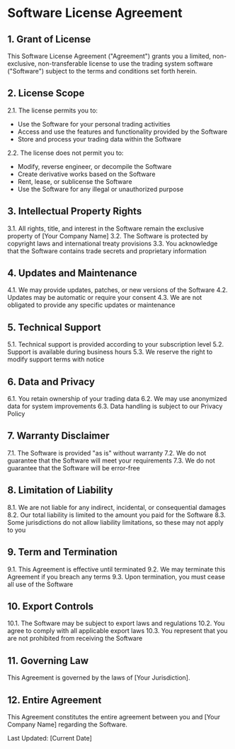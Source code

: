 # Software License Agreement

## 1. Grant of License

This Software License Agreement ("Agreement") grants you a limited, non-exclusive, non-transferable license to use the trading system software ("Software") subject to the terms and conditions set forth herein.

## 2. License Scope

2.1. The license permits you to:
   - Use the Software for your personal trading activities
   - Access and use the features and functionality provided by the Software
   - Store and process your trading data within the Software

2.2. The license does not permit you to:
   - Modify, reverse engineer, or decompile the Software
   - Create derivative works based on the Software
   - Rent, lease, or sublicense the Software
   - Use the Software for any illegal or unauthorized purpose

## 3. Intellectual Property Rights

3.1. All rights, title, and interest in the Software remain the exclusive property of [Your Company Name]
3.2. The Software is protected by copyright laws and international treaty provisions
3.3. You acknowledge that the Software contains trade secrets and proprietary information

## 4. Updates and Maintenance

4.1. We may provide updates, patches, or new versions of the Software
4.2. Updates may be automatic or require your consent
4.3. We are not obligated to provide any specific updates or maintenance

## 5. Technical Support

5.1. Technical support is provided according to your subscription level
5.2. Support is available during business hours
5.3. We reserve the right to modify support terms with notice

## 6. Data and Privacy

6.1. You retain ownership of your trading data
6.2. We may use anonymized data for system improvements
6.3. Data handling is subject to our Privacy Policy

## 7. Warranty Disclaimer

7.1. The Software is provided "as is" without warranty
7.2. We do not guarantee that the Software will meet your requirements
7.3. We do not guarantee that the Software will be error-free

## 8. Limitation of Liability

8.1. We are not liable for any indirect, incidental, or consequential damages
8.2. Our total liability is limited to the amount you paid for the Software
8.3. Some jurisdictions do not allow liability limitations, so these may not apply to you

## 9. Term and Termination

9.1. This Agreement is effective until terminated
9.2. We may terminate this Agreement if you breach any terms
9.3. Upon termination, you must cease all use of the Software

## 10. Export Controls

10.1. The Software may be subject to export laws and regulations
10.2. You agree to comply with all applicable export laws
10.3. You represent that you are not prohibited from receiving the Software

## 11. Governing Law

This Agreement is governed by the laws of [Your Jurisdiction].

## 12. Entire Agreement

This Agreement constitutes the entire agreement between you and [Your Company Name] regarding the Software.

Last Updated: [Current Date] 